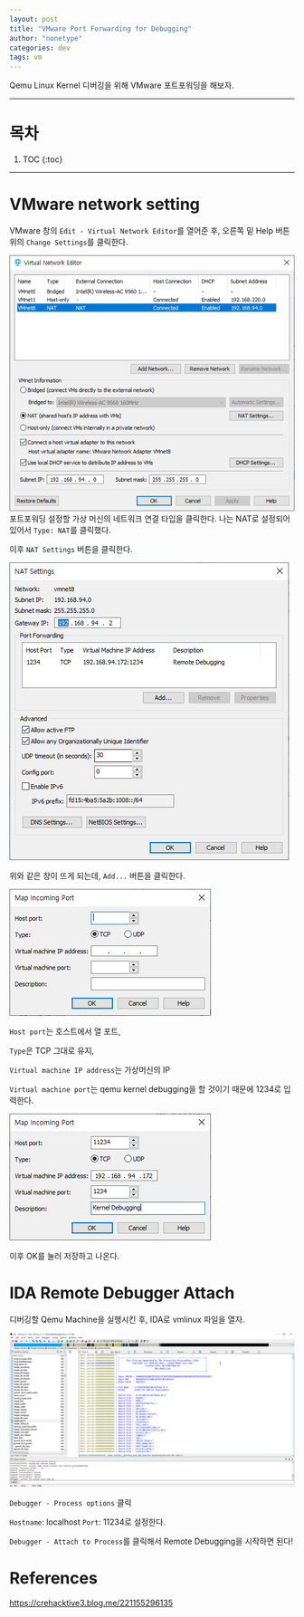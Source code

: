 ```yaml
---
layout: post
title: "VMware Port Forwarding for Debugging"
author: "nonetype"
categories: dev
tags: vm
---
```


Qemu Linux Kernel 디버깅을 위해 VMware 포트포워딩을 해보자.

---

# 목차

1. TOC
{:toc}

---

# VMware network setting

VMware 창의 `Edit - Virtual Network Editor`를 열어준 후, 오른쪽 밑 Help 버튼 위의 `Change Settings`를 클릭한다.

![vne_nat](/assets/vne_nat.PNG)
포트포워딩 설정할 가상 머신의 네트워크 연결 타입을 클릭한다.
나는 NAT로 설정되어 있어서 `Type: NAT`를 클릭했다.

이후 `NAT Settings` 버튼을 클릭한다.

![vne_nat_setting](/assets/vne_nat_setting.PNG)

위와 같은 창이 뜨게 되는데, `Add...` 버튼을 클릭한다.

![vne_nat_setting_add](/assets/vne_nat_setting_add.PNG)

`Host port`는 호스트에서 열 포트,

`Type`은 TCP 그대로 유지,

`Virtual machine IP address`는 가상머신의 IP

`Virtual machine port`는 qemu kernel debugging을 할 것이기 때문에 1234로 입력한다.

![vne_nat_setting_add_comp](/assets/vne_nat_setting_add_comp.PNG)

이후 OK를 눌러 저장하고 나온다.


# IDA Remote Debugger Attach

디버깅할 Qemu Machine을 실행시킨 후, IDA로 vmlinux 파일을 열자.

![vne_ida](/assets/vne_ida.PNG)

`Debugger - Process options` 클릭

`Hostname`: localhost
`Port`: 11234로 설정한다.

`Debugger - Attach to Process`를 클릭해서 Remote Debugging을 시작하면 된다!

# References
<https://crehacktive3.blog.me/221155296135>
